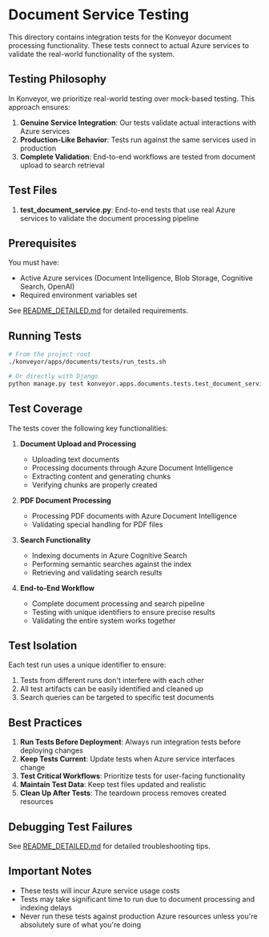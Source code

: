 # Document Service Testing

This directory contains integration tests for the Konveyor document processing functionality. These tests connect to actual Azure services to validate the real-world functionality of the system.

## Testing Philosophy

In Konveyor, we prioritize real-world testing over mock-based testing. This approach ensures:

1. **Genuine Service Integration**: Our tests validate actual interactions with Azure services
2. **Production-Like Behavior**: Tests run against the same services used in production
3. **Complete Validation**: End-to-end workflows are tested from document upload to search retrieval

## Test Files

1. **test_document_service.py**: End-to-end tests that use real Azure services to validate the document processing pipeline

## Prerequisites

You must have:
- Active Azure services (Document Intelligence, Blob Storage, Cognitive Search, OpenAI)
- Required environment variables set

See [README_DETAILED.md](./README_DETAILED.md) for detailed requirements.

## Running Tests

```bash
# From the project root
./konveyor/apps/documents/tests/run_tests.sh

# Or directly with Django
python manage.py test konveyor.apps.documents.tests.test_document_service
```

## Test Coverage

The tests cover the following key functionalities:

1. **Document Upload and Processing**
   - Uploading text documents
   - Processing documents through Azure Document Intelligence
   - Extracting content and generating chunks
   - Verifying chunks are properly created

2. **PDF Document Processing**
   - Processing PDF documents with Azure Document Intelligence
   - Validating special handling for PDF files

3. **Search Functionality**
   - Indexing documents in Azure Cognitive Search
   - Performing semantic searches against the index
   - Retrieving and validating search results

4. **End-to-End Workflow**
   - Complete document processing and search pipeline
   - Testing with unique identifiers to ensure precise results
   - Validating the entire system works together

## Test Isolation

Each test run uses a unique identifier to ensure:
1. Tests from different runs don't interfere with each other
2. All test artifacts can be easily identified and cleaned up
3. Search queries can be targeted to specific test documents

## Best Practices

1. **Run Tests Before Deployment**: Always run integration tests before deploying changes
2. **Keep Tests Current**: Update tests when Azure service interfaces change
3. **Test Critical Workflows**: Prioritize tests for user-facing functionality
4. **Maintain Test Data**: Keep test files updated and realistic
5. **Clean Up After Tests**: The teardown process removes created resources

## Debugging Test Failures

See [README_DETAILED.md](./README_DETAILED.md) for detailed troubleshooting tips.

## Important Notes

- These tests will incur Azure service usage costs
- Tests may take significant time to run due to document processing and indexing delays
- Never run these tests against production Azure resources unless you're absolutely sure of what you're doing 